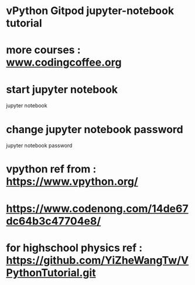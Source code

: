 # vPython Gitpod jupyter-notebook tutorial 
# more courses :  www.codingcoffee.org

# start jupyter notebook
jupyter notebook

# change jupyter notebook password
jupyter notebook password


# vpython ref from :   https://www.vpython.org/

# https://www.codenong.com/14de67dc64b3c47704e8/

# for highschool physics ref : https://github.com/YiZheWangTw/VPythonTutorial.git

